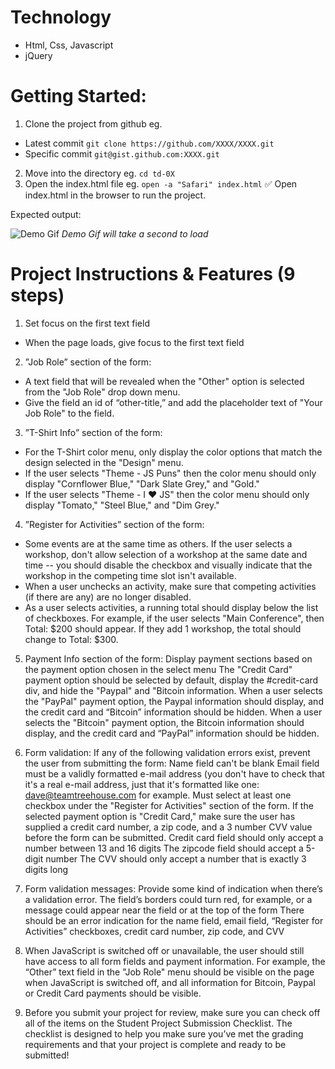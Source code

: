 # Technology

- Html, Css, Javascript
- jQuery

# Getting Started:

1. Clone the project from github eg.

- Latest commit `git clone https://github.com/XXXX/XXXX.git`
- Specific commit `git@gist.github.com:XXXX.git`

2. Move into the directory eg. `cd td-0X`
3. Open the index.html file eg. `open -a "Safari" index.html`
   ✅ Open index.html in the browser to run the project.

Expected output:

![Demo Gif](https://github.com/jacob30/gh-assets/blob/main/td3.png)
_Demo Gif will take a second to load_

# Project Instructions & Features (9 steps)

1. Set focus on the first text field

- When the page loads, give focus to the first text field

2. ”Job Role” section of the form:

- A text field that will be revealed when the "Other" option is selected from the "Job Role" drop down menu.
- Give the field an id of “other-title,” and add the placeholder text of "Your Job Role" to the field.

3. ”T-Shirt Info” section of the form:

- For the T-Shirt color menu, only display the color options that match the design selected in the "Design" menu.
- If the user selects "Theme - JS Puns" then the color menu should only display "Cornflower Blue," "Dark Slate Grey," and "Gold."
- If the user selects "Theme - I ♥ JS" then the color menu should only display "Tomato," "Steel Blue," and "Dim Grey."

4. ”Register for Activities” section of the form:

- Some events are at the same time as others. If the user selects a workshop, don't allow selection of a workshop at the same date and time -- you should disable the checkbox and visually indicate that the workshop in the competing time slot isn't available.
- When a user unchecks an activity, make sure that competing activities (if there are any) are no longer disabled.
- As a user selects activities, a running total should display below the list of checkboxes. For example, if the user selects "Main Conference", then Total: $200 should appear. If they add 1 workshop, the total should change to Total: $300.

5. Payment Info section of the form:
   Display payment sections based on the payment option chosen in the select menu
   The "Credit Card" payment option should be selected by default, display the #credit-card div, and hide the "Paypal" and "Bitcoin information.
   When a user selects the "PayPal" payment option, the Paypal information should display, and the credit card and “Bitcoin” information should be hidden.
   When a user selects the "Bitcoin" payment option, the Bitcoin information should display, and the credit card and “PayPal” information should be hidden.

6. Form validation:
   If any of the following validation errors exist, prevent the user from submitting the form:
   Name field can't be blank
   Email field must be a validly formatted e-mail address (you don't have to check that it's a real e-mail address, just that it's formatted like one: dave@teamtreehouse.com for example.
   Must select at least one checkbox under the "Register for Activities" section of the form.
   If the selected payment option is "Credit Card," make sure the user has supplied a credit card number, a zip code, and a 3 number CVV value before the form can be submitted.
   Credit card field should only accept a number between 13 and 16 digits
   The zipcode field should accept a 5-digit number
   The CVV should only accept a number that is exactly 3 digits long

7. Form validation messages:
   Provide some kind of indication when there’s a validation error. The field’s borders could turn red, for example, or a message could appear near the field or at the top of the form
   There should be an error indication for the name field, email field, “Register for Activities” checkboxes, credit card number, zip code, and CVV

8. When JavaScript is switched off or unavailable, the user should still have access to all form fields and payment information. For example, the “Other” text field in the "Job Role" menu should be visible on the page when JavaScript is switched off, and all information for Bitcoin, Paypal or Credit Card payments should be visible.

9. Before you submit your project for review, make sure you can check off all of the items on the Student Project Submission Checklist. The checklist is designed to help you make sure you’ve met the grading requirements and that your project is complete and ready to be submitted!
